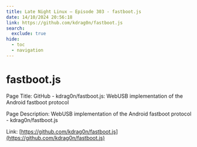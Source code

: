 ```yaml
---
title: Late Night Linux – Episode 303 - fastboot.js
date: 14/10/2024 20:56:18
link: https://github.com/kdrag0n/fastboot.js
search:
  exclude: true
hide:
  - toc
  - navigation
---
```


# fastboot.js

Page Title: GitHub - kdrag0n/fastboot.js: WebUSB implementation of the Android fastboot protocol

Page Description: WebUSB implementation of the Android fastboot protocol - kdrag0n/fastboot.js 

Link: [https://github.com/kdrag0n/fastboot.js](https://github.com/kdrag0n/fastboot.js)